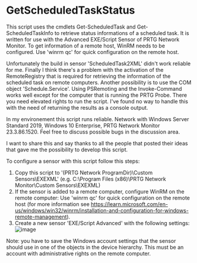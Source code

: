 # GetScheduledTaskStatus

This script uses the cmdlets Get-ScheduledTask and Get-ScheduledTaskInfo to retrieve status informations of a scheduled task. It is written for use with the Advanced EXE/Script Sensor of PRTG Network Monitor. To get information of a remote host, WinRM needs to be configured. Use 'winrm qc' for quick configuration on the remote host.

Unfortunately the build in sensor 'ScheduledTask2XML' didn't work reliable for me. Finally I think there's a problem with the activation of the RemoteRegistry that is required for retrieving the information of the scheduled task on remote computers. Another possibility is to use the COM object 'Schedule.Service'. Using PSRemoting and the Invoke-Command works well except for the computer that is running the PRTG Probe. There you need elevated rights to run the script. I've found no way to handle this with the need of returning the results as a console output.

In my environement this script runs reliable. Network with Windows Server Standard 2019, Windows 10 Enterprise, PRTG Network Monitor 23.3.86.1520. Feel free to discuss possible bugs in the discussion area.

I want to share this and say thanks to all the people that posted their ideas that gave me the possibility to develop this script.

To configure a sensor with this script follow this steps:
1. Copy this script to '(PRTG Network ProgramDir)\Custom Sensors\EXEXML' (e.g. C:\Program Files (x86)\PRTG Network Monitor\Custom Sensors\EXEXML)
2. If the sensor is added to a remote computer, configure WinRM on the remote computer: Use 'winrm qc' for quick configuration on the remote host (for more information see https://learn.microsoft.com/en-us/windows/win32/winrm/installation-and-configuration-for-windows-remote-management).
3. Create a new sensor 'EXE/Script Advanced' with the following settings:
![image](https://github.com/mke2023/GetScheduledTaskStatus/assets/144008663/e6485dda-aa3c-4fdd-95a2-a78dca680f8b)

Note: you have to save the Windows account settings that the sensor should use in one of the objects in the device hierarchy. This must be an account with administrative rights on the remote computer.
